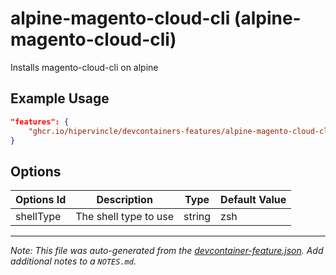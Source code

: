 
# alpine-magento-cloud-cli (alpine-magento-cloud-cli)

Installs magento-cloud-cli on alpine

## Example Usage

```json
"features": {
    "ghcr.io/hipervincle/devcontainers-features/alpine-magento-cloud-cli:0": {}
}
```

## Options

| Options Id | Description | Type | Default Value |
|-----|-----|-----|-----|
| shellType | The shell type to use | string | zsh |



---

_Note: This file was auto-generated from the [devcontainer-feature.json](https://github.com/hipervincle/devcontainers-features/blob/main/src/alpine-magento-cloud-cli/devcontainer-feature.json).  Add additional notes to a `NOTES.md`._
